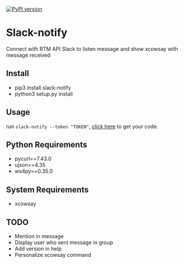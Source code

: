 [![PyPI version](https://badge.fury.io/py/slack-notify.svg)](https://badge.fury.io/py/slack-notify)

# Slack-notify
Connect with RTM API Slack to listen message and show xcowsay with message received

## Install
- pip3 install slack-notify
- python3 setup.py install

## Usage
run `slack-notify --token "TOKEN"`, [click here](https://api.slack.com/docs/oauth-test-tokens) to get your code.

## Python Requirements
- pycurl==7.43.0
- ujson==4.35
- ws4py==0.35.0

## System Requirements
- xcowsay

## TODO
- Mention in message
- Display user who sent message in group
- Add version in help
- Personalize xcowsay command
